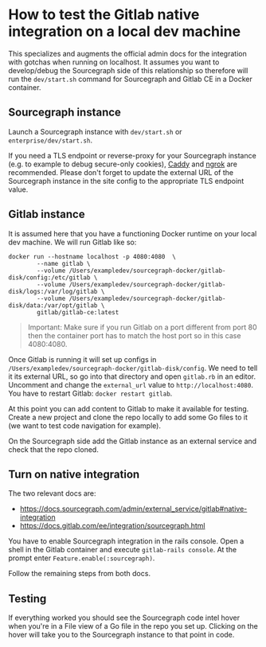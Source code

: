 # How to test the Gitlab native integration on a local dev machine

This specializes and augments the official admin docs for the integration with gotchas when running on localhost.
It assumes you want to develop/debug the Sourcegraph side of this relationship so therefore will run the `dev/start.sh`
command for Sourcegraph and Gitlab CE in a Docker container.

## Sourcegraph instance

Launch a Sourcegraph instance with `dev/start.sh` or `enterprise/dev/start.sh`.

If you need a TLS endpoint or reverse-proxy for your Sourcegraph instance (e.g. to example to debug secure-only cookies), [Caddy](https://caddyserver.com/) and
 [ngrok](https://dashboard.ngrok.com/get-started) are recommended.
 Please don't forget to update the external URL of the Sourcegraph instance in the site config to the appropriate TLS endpoint value.
 
## Gitlab instance

It is assumed here that you have a functioning Docker runtime on your local dev machine. We will run Gitlab like so:

```shell script
docker run --hostname localhost -p 4080:4080  \
        --name gitlab \
        --volume /Users/exampledev/sourcegraph-docker/gitlab-disk/config:/etc/gitlab \
        --volume /Users/exampledev/sourcegraph-docker/gitlab-disk/logs:/var/log/gitlab \
        --volume /Users/exampledev/sourcegraph-docker/gitlab-disk/data:/var/opt/gitlab \
        gitlab/gitlab-ce:latest
```

> Important: Make sure if you run Gitlab on a port different from port 80 then the container port has to match the host port
> so in this case 4080:4080.

Once Gitlab is running it will set up configs in `/Users/exampledev/sourcegraph-docker/gitlab-disk/config`. We need to tell it
its external URL, so go into that directory and open `gitlab.rb` in an editor. Uncomment and change the `external_url` value to `http://localhost:4080`.
You have to restart Gitlab: `docker restart gitlab`.

At this point you can add content to Gitlab to make it available for testing. Create a new project and clone the repo
locally to add some Go files to it (we want to test code navigation for example).

On the Sourcegraph side add the Gitlab instance as an external service and check that the repo cloned.

## Turn on native integration

The two relevant docs are:

* https://docs.sourcegraph.com/admin/external_service/gitlab#native-integration
* https://docs.gitlab.com/ee/integration/sourcegraph.html

You have to enable Sourcegraph integration in the rails console. Open a shell in the Gitlab container and execute `gitlab-rails console`.
At the prompt enter `Feature.enable(:sourcegraph)`.

Follow the remaining steps from both docs.

## Testing

If everything worked you should see the Sourcegraph code intel hover when you're in a File view of a Go file in the repo you set up.
Clicking on the hover will take you to the Sourcegraph instance to that point in code.

  

 
